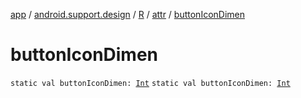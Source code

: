 [app](../../../index.md) / [android.support.design](../../index.md) / [R](../index.md) / [attr](index.md) / [buttonIconDimen](./button-icon-dimen.md)

# buttonIconDimen

`static val buttonIconDimen: `[`Int`](https://kotlinlang.org/api/latest/jvm/stdlib/kotlin/-int/index.html)
`static val buttonIconDimen: `[`Int`](https://kotlinlang.org/api/latest/jvm/stdlib/kotlin/-int/index.html)